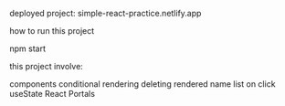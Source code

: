 deployed project: simple-react-practice.netlify.app

how to run this project

npm start

this project involve:

components
conditional rendering
deleting rendered name list on click
useState
React Portals
